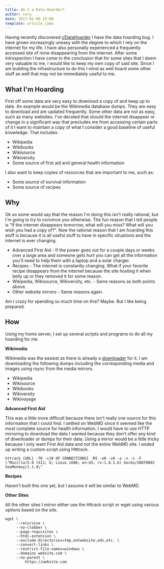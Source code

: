 ```yaml
---
title: Am I a Data Hoarder?
author: cory
date: 2017-02-09 15:00
template: article.jade
---
```


Having recently discovered [r/DataHoarder](https://www.reddit.com/r/DataHoarder/) I have the data hoarding bug. 
I have grown increasingly uneasy with the degree to which I rely on the internet for my life. I have also personally 
experienced a frequently accessed site of mine disappearing from the internet. After some introspection I have come to 
the conclusion that for some sites that I deem very valuable to me, I would like to keep my own copy of said site. 
Since I am building the infrastructure to do this I mind as well hoard some other stuff as well that may not be 
immediately useful to me.

<span class="more"></span>

What I'm Hoarding
-----------------

First off some data are very easy to download a copy of and keep up to date. An example would be the Wikimedia 
database dumps. They are easy to download and are updated frequently. Some other data are not as easy, such as many 
websites. I've decided that should the internet disappear or change in a significant way that precludes me from 
accessing certain parts of it I want to maintain a copy of what I consider a good baseline of useful knowledge. 
That includes:

 - Wikipedia
 - Wikibooks
 - Wikisource
 - Wikiversity
 - Some source of first aid and general health information

I also want to keep copies of resources that are important to me, such as:

 - Some source of survival information
 - Some source of recipes

Why
---

Ok so some would say that the reason I'm doing this isn't really rational, but I'm going to try to convince you otherwise. 
The fun reason that I tell people is "If the internet disappears tomorrow, what will you miss? What will you wish you had a 
copy of?". Now the rational reason that I am hoarding this stuff is because it is all useful stuff to have in specific 
situations and the internet is ever changing.

 - Advanced First Aid - If the power goes out for a couple days or weeks over a large area and someone gets hurt you can get all the information you'll need to help them with a laptop and a solar charger.
 - Recipes - The internet is constantly changing. What if your favorite recipe disappears from the internet because the site hosting it when belly up or they removed it for some reason.
 - Wikipedia, Wikisource, Wikiversity, etc. - Same reasons as both points above.
 - Other website mirrors - Same reasons again.

Am I crazy for spending so much time on this? Maybe. But I like being prepared.

How
---

Using my home server, I set up several scripts and programs to do all my hoarding for me. 

**Wikimedia**

Wikimedia was the easiest as there is already a [downloader](https://github.com/WikiTeam/wikiteam) for it. I am downloading the 
following dumps including the corresponding media and images using rsync from the media mirrors.

 - Wikipedia
 - Wikisource
 - Wikibooks
 - Wikiversity
 - Wikivoyage

**Advanced First Aid**

This was a little more difficult because there isn't really one source for this information that I could find. 
I settled on WebMD since it seemed like the most complete source for health information. I would have to use 
HTTP mirroring to download the data I wanted because they don't offer any kind of downloader or dumps for 
their data. Using a mirror would be a little tricky because I only want First Aid data and not the entire 
WebMD site. I ended up writing a custom script using Htttrack.

```
httrack {URL} -f0 -c{# OF CONNECTIONS} -R5 -o0 -s0 -a -n -v -F \"Mozilla/5.0 (X11; U; Linux i686; en-US; rv:1.8.1.6) Gecko/20070802 SeaMonkey/1.1.4\"
```

**Recipes**

Haven't built this one yet, but I assume it will be similar to WebMD.

**Other Sites**

All the other sites I mirror either use the Httrack script or wget using various options based on the site.

```
wget \
     --recursive \
     --no-clobber \
     --page-requisites \
     --html-extension \
     --exclude-directories=tmp,notwebsite,ads,etc. \
     --convert-links \
     --restrict-file-names=windows \
     --domains website.com \
     --no-parent \
         https://website.com
```